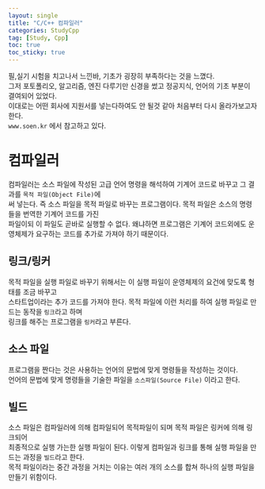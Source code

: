 ```yaml
---
layout: single
title: "C/C++ 컴파일러"
categories: StudyCpp
tag: [Study, Cpp]
toc: true
toc_sticky: true
---
```


필,실기 시험을 치고나서 느낀바, 기초가 굉장히 부족하다는 것을 느꼈다.  
그저 포토폴리오, 알고리즘, 엔진 다루기만 신경을 썼고 정공지식, 언어의 기초 부분이 결여되어 있었다.  
이대로는 어떤 회사에 지원서를 넣는다하여도 안 될것 같아 처음부터 다시 올라가보고자 한다.  
`www.soen.kr` 에서 참고하고 있다.  

# 컴파일러

컴파일러는 소스 파일에 작성된 고급 언어 명령을 해석하여 기계어 코드로 바꾸고 그 결과를 `목적 파일(Object File)`에  
써 넣는다. 즉 소스 파일을 목적 파일로 바꾸는 프로그램이다. 목적 파일은 소스의 명령들을 번역한 기계어 코드를 가진  
파일이되 이 파일도 곧바로 실행할 수 없다. 왜냐하면 프로그램은 기계어 코드외에도 운영체제가 요구하는 코드를 추가로 가져야 하기 때문이다.  

## 링크/링커
목적 파일을 실행 파일로 바꾸기 위해서는 이 실행 파일이 운영체제의 요건에 맞도록 형태를 조금 바꾸고  
스타트업이라는 추가 코드를 가져야 한다. 목적 파일에 이런 처리를 하여 실행 파일로 만드는 동작을 `링크`라고 하며  
링크를 해주는 프로그램을 `링커`라고 부른다.

## 소스 파일
프로그램을 짠다는 것은 사용하는 언어의 문법에 맞게 명령들을 작성하는 것이다.  
언어의 문법에 맞게 명령들을 기술한 파일을 `소스파일(Source File)` 이라고 한다.  

## 빌드
소스 파일은 컴파일러에 의해 컴파일되어 목적파일이 되며 목적 파일은 링커에 의해 링크되어   
최종적으로 실행 가는한 실행 파일이 된다. 이렇게 컴파일과 링크를 통해 실행 파일을 만드는 과정을 `빌드`라고 한다.  
목적 파일이라는 중간 과정을 거치는 이유는 여러 개의 소스를 합쳐 하나의 실행 파일을 만들기 위함이다.

